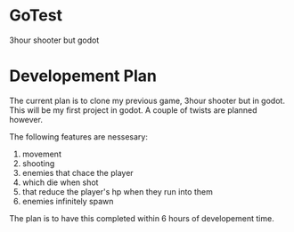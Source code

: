 # GoTest
3hour shooter but godot

# Developement Plan
The current plan is to clone my previous game, 3hour shooter but in godot. This will be my first project in godot. A couple of twists are planned however.

The following features are nessesary:
1) movement
2) shooting
3) enemies that chace the player
4) which die when shot
5) that reduce the player's hp when they run into them
6) enemies infinitely spawn

The plan is to have this completed within 6 hours of developement time.
